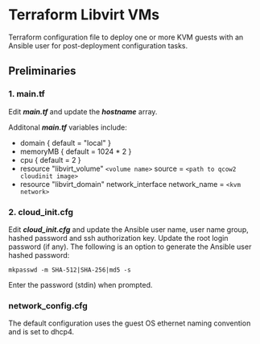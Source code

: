 # Terraform Libvirt VMs

Terraform configuration file to deploy one or more KVM guests with an Ansible user for post-deployment configuration tasks. 

## Preliminaries

### 1. main.tf 

Edit <b><i>main.tf</b></i> and update the <b><i>hostname</b></i> array. 

Additonal <b><i>main.tf</b></i> variables include: 

- domain { default = "local" }
- memoryMB { default = 1024 * 2 }
- cpu { default = 2 }
- resource "libvirt_volume" `<volume name>` source = `<path to qcow2 cloudinit image>`
- resource "libvirt_domain" network_interface network_name = `<kvm network>`

### 2. cloud_init.cfg

Edit <b><i>cloud_init.cfg</b></i> and update the Ansible user name, user name group, hashed password and ssh authorization key. Update the root login password (if any). The following is an option to generate the Ansible user hashed password:

`mkpasswd -m SHA-512|SHA-256|md5 -s` 

Enter the password (stdin) when prompted. 

### network_config.cfg 

The default configuration uses the guest OS ethernet naming convention and is set to dhcp4.





